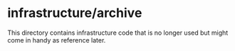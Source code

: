 # infrastructure/archive

This directory contains infrastructure code that is no longer used but might come in handy as reference later.
